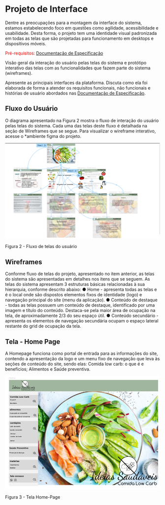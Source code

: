 
# Projeto de Interface

Dentre as preocupações para a montagem da interface do sistema, estamos estabelecendo foco em questões como agilidade, acessibilidade e usabilidade. Desta forma, o projeto tem uma identidade visual padronizada em todas as telas que são projetadas para funcionamento em desktops e dispositivos móveis.

<span style="color:red">Pré-requisitos: <a href="2-Especificação do Projeto.md"> Documentação de Especificação</a></span>

Visão geral da interação do usuário pelas telas do sistema e protótipo interativo das telas com as funcionalidades que fazem parte do sistema (wireframes).

 Apresente as principais interfaces da plataforma. Discuta como ela foi elaborada de forma a atender os requisitos funcionais, não funcionais e histórias de usuário abordados nas <a href="2-Especificação do Projeto.md"> Documentação de Especificação</a>.

## Fluxo do Usuário

O diagrama apresentado na Figura 2 mostra o fluxo de interação do usuário pelas telas do sistema. Cada uma das telas deste fluxo é detalhada na seção de Wireframes que se segue. Para visualizar o wireframe interativo, acesse o *ambiente figma do projeto.

 <img id = "figma" src="../docs/img/Figura_2_Fluxo_de_telas_do_usuario.png" width=1000px>
 
 Figura 2 - Fluxo de telas do usuário

## Wireframes

Conforme fluxo de telas do projeto, apresentado no item anterior, as telas do sistema são apresentadas em detalhes nos itens que se seguem. As telas do sistema apresentam 3 estruturas básicas relacionadas à sua hierarquia, conforme descrito abaixo:
● Home - apresenta todas as telas e é o local onde são dispostos elementos fixos de identidade (logo) e navegação principal do site (menu da aplicação).
● Conteúdo de destaque - todas as telas possuem um conteúdo de destaque, identificado por uma imagem e título do conteúdo. Destaca-se pela maior área de ocupação na tela, de aproximadamente 2/3 do seu espaço útil.
● Conteúdo secundário - apresenta os elementos de navegação secundária ocupam o espaço lateral restante do grid de ocupação da tela.  

## Tela - Home Page

A Homepage funciona como portal de entrada para as informações do site, contendo a apresentação da logo e um menu fixo de navegação que leva às seções de conteúdo do site, sendo elas: Comida low carb: o que é e benefícios; Alimentos e Saúde preventiva.

 <img id = "figma" src="../docs/img/Figura_3_Tela_Home_Page.png" width=1000px>

Figura 3 - Tela Home-Page 